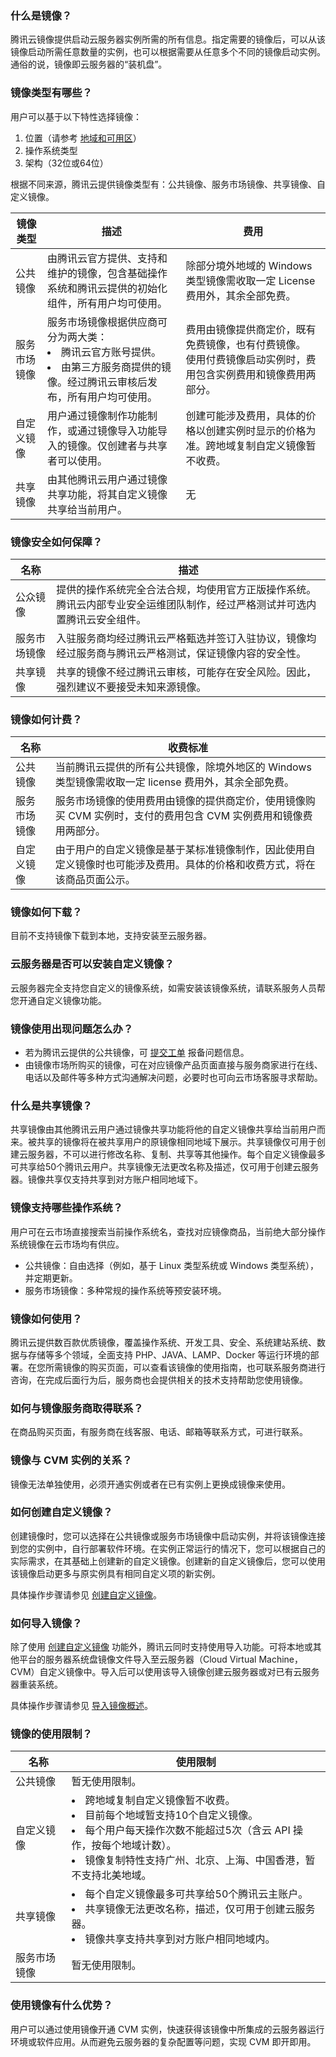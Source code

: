 ### 什么是镜像？
腾讯云镜像提供启动云服务器实例所需的所有信息。指定需要的镜像后，可以从该镜像启动所需任意数量的实例，也可以根据需要从任意多个不同的镜像启动实例。通俗的说，镜像即云服务器的“装机盘”。

### 镜像类型有哪些？
用户可以基于以下特性选择镜像：
1. 位置（请参考 [地域和可用区](https://cloud.tencent.com/document/product/213/6091)）
2. 操作系统类型
3. 架构（32位或64位）

根据不同来源，腾讯云提供镜像类型有：公共镜像、服务市场镜像、共享镜像、自定义镜像。

| 镜像类型 | 描述                                                     | 费用                                                     |
| ------------ | ------------------------------------------------------------ | ------------------------------------------------------------ |
| 公共镜像     | 由腾讯云官方提供、支持和维护的镜像，包含基础操作系统和腾讯云提供的初始化组件，所有用户均可使用。 | 除部分境外地域的 Windows 类型镜像需收取一定  License 费用外，其余全部免费。 |
| 服务市场镜像 | 服务市场镜像根据供应商可分为两大类：   <li>腾讯云官方账号提供。  <li>由第三方服务商提供的镜像。经过腾讯云审核后发布，所有用户均可使用。 | 费用由镜像提供商定价，既有免费镜像，也有付费镜像。<br>使用付费镜像启动实例时，费用包含实例费用和镜像费用两部分。 |
| 自定义镜像   | 用户通过镜像制作功能制作，或通过镜像导入功能导入的镜像。仅创建者与共享者可以使用。 | 创建可能涉及费用，具体的价格以创建实例时显示的价格为准。跨地域复制自定义镜像暂不收费。 |
| 共享镜像     | 由其他腾讯云用户通过镜像共享功能，将其自定义镜像共享给当前用户。 | 无                                                           |

### 镜像安全如何保障？

| 名称 | 描述 | 
|---------|---------|
| 公众镜像 | 提供的操作系统完全合法合规，均使用官方正版操作系统。腾讯云内部专业安全运维团队制作，经过严格测试并可选内置腾讯云安全组件。 | 
| 服务市场镜像 | 入驻服务商均经过腾讯云严格甄选并签订入驻协议，镜像均经过服务商与腾讯云严格测试，保证镜像内容的安全性。 | 
| 共享镜像 | 共享的镜像不经过腾讯云审核，可能存在安全风险。因此，强烈建议不要接受未知来源镜像。 | 



### 镜像如何计费？

| 名称 | 收费标准 | 
|---------|---------|
| 公共镜像 | 当前腾讯云提供的所有公共镜像，除境外地区的 Windows 类型镜像需收取一定 license 费用外，其余全部免费。 | 
|服务市场镜像|服务市场镜像的使用费用由镜像的提供商定价，使用镜像购买 CVM 实例时，支付的费用包含 CVM 实例费用和镜像费用两部分。|
|自定义镜像|由于用户的自定义镜像是基于某标准镜像制作，因此使用自定义镜像时也可能涉及费用。具体的价格和收费方式，将在该商品页面公示。|




### 镜像如何下载？
目前不支持镜像下载到本地，支持安装至云服务器。

### 云服务器是否可以安装自定义镜像？
云服务器完全支持您自定义的镜像系统，如需安装该镜像系统，请联系服务人员帮您开通自定义镜像功能。

### 镜像使用出现问题怎么办？
- 若为腾讯云提供的公共镜像，可 [提交工单](https://console.cloud.tencent.com/workorder/category) 报备问题信息。
- 由镜像市场所购买的镜像，可在对应镜像产品页面直接与服务商家进行在线、电话以及邮件等多种方式沟通解决问题，必要时也可向云市场客服寻求帮助。

### 什么是共享镜像？
共享镜像由其他腾讯云用户通过镜像共享功能将他的自定义镜像共享给当前用户而来。被共享的镜像将在被共享用户的原镜像相同地域下展示。共享镜像仅可用于创建云服务器，不可以进行修改名称、复制、共享等其他操作。每个自定义镜像最多可共享给50个腾讯云用户。共享镜像无法更改名称及描述，仅可用于创建云服务器。镜像共享仅支持共享到对方账户相同地域下。

### 镜像支持哪些操作系统？
用户可在云市场直接搜索当前操作系统名，查找对应镜像商品，当前绝大部分操作系统镜像在云市场均有供应。
- 公共镜像：自由选择（例如，基于 Linux 类型系统或 Windows 类型系统），并定期更新。
- 服务市场镜像：多种常规的操作系统等预安装环境。

### 镜像如何使用？
腾讯云提供数百款优质镜像，覆盖操作系统、开发工具、安全、系统建站系统、数据与存储等多个领域，全面支持 PHP、JAVA、LAMP、Docker 等运行环境的部署。在您所需镜像的购买页面，可以查看该镜像的使用指南，也可联系服务商进行咨询，在完成后面行为后，服务商也会提供相关的技术支持帮助您使用镜像。

### 如何与镜像服务商取得联系？
在商品购买页面，有服务商在线客服、电话、邮箱等联系方式，可进行联系。

### 镜像与 CVM 实例的关系？
镜像无法单独使用，必须开通实例或者在已有实例上更换成镜像来使用。

### 如何创建自定义镜像？
创建镜像时，您可以选择在公共镜像或服务市场镜像中启动实例，并将该镜像连接到您的实例中，自行部署软件环境。在实例正常运行的情况下，您可以根据自己的实际需求，在其基础上创建新的自定义镜像。创建新的自定义镜像后，您可以使用该镜像启动更多与原实例具有相同自定义项的新实例。

具体操作步骤请参见 [创建自定义镜像](https://cloud.tencent.com/document/product/213/4942)。

### 如何导入镜像？
除了使用 [创建自定义镜像](https://cloud.tencent.com/document/product/213/4942) 功能外，腾讯云同时支持使用导入功能。可将本地或其他平台的服务器系统盘镜像文件导入至云服务器（Cloud Virtual Machine，CVM）自定义镜像中。导入后可以使用该导入镜像创建云服务器或对已有云服务器重装系统。

具体操作步骤请参见 [导入镜像概述](https://cloud.tencent.com/document/product/213/4945)。


### 镜像的使用限制？

| 名称 | 使用限制 | 
|---------|---------|
| 公共镜像 | 暂无使用限制。 | 
| 自定义镜像 | <li>跨地域复制自定义镜像暂不收费。 <li>目前每个地域暂支持10个自定义镜像。 <li>每个用户每天操作次数不能超过5次（含云 API 操作，按每个地域计数）。 <li>镜像复制特性支持广州、北京、上海、中国香港，暂不支持北美地域。 | 
| 共享镜像 | <li>每个自定义镜像最多可共享给50个腾讯云主账户。<li>共享镜像无法更改名称，描述，仅可用于创建云服务器。<li>镜像共享支持共享到对方账户相同地域内。| 
|服务市场镜像|暂无使用限制。|




### 使用镜像有什么优势？
用户可以通过使用镜像开通 CVM 实例，快速获得该镜像中所集成的云服务器运行环境或软件应用。从而避免云服务器的复杂配置等问题，实现 CVM 即开即用。
